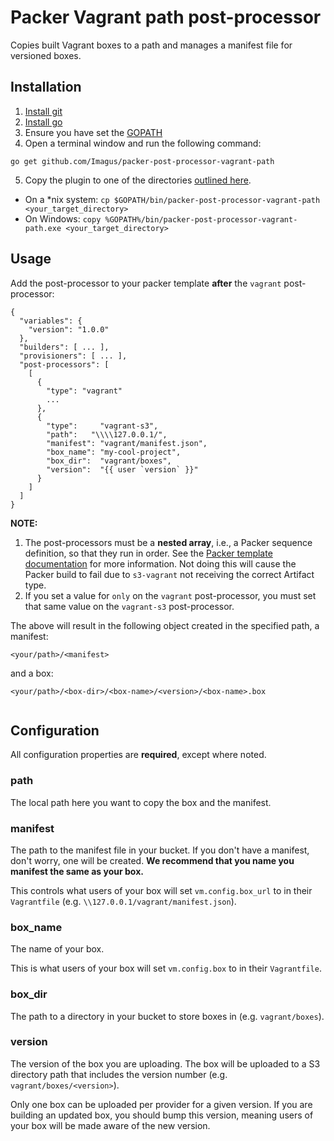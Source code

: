 Packer Vagrant path post-processor
================================

Copies built Vagrant boxes to a path and manages a manifest file for versioned boxes.

Installation
------------
1. [Install git](https://git-scm.com/book/en/v2/Getting-Started-Installing-Git)
2. [Install go](https://golang.org/dl/)
3. Ensure you have set the [GOPATH](https://golang.org/doc/code.html#GOPATH)
4. Open a terminal window and run the following command:
 
```
go get github.com/Imagus/packer-post-processor-vagrant-path
```
5. Copy the plugin to one of the directories [outlined here](https://www.packer.io/docs/extend/plugins.html).
  * On a *nix system: `cp $GOPATH/bin/packer-post-processor-vagrant-path <your_target_directory>`
  * On Windows: `copy %GOPATH%/bin/packer-post-processor-vagrant-path.exe <your_target_directory>`
    
Usage
-----

Add the post-processor to your packer template **after** the `vagrant` post-processor:

```
{
  "variables": {
    "version": "1.0.0"
  },
  "builders": [ ... ],
  "provisioners": [ ... ],
  "post-processors": [
    [
      {
        "type": "vagrant"
        ...
      },
      {
        "type":     "vagrant-s3",
        "path":   "\\\\127.0.0.1/",
        "manifest": "vagrant/manifest.json",
        "box_name": "my-cool-project",
        "box_dir":  "vagrant/boxes",
        "version":  "{{ user `version` }}"
      }
    ]
  ]
}
```
**NOTE:** 
1. The post-processors must be a **nested array**, i.e., a Packer sequence definition, so that they run in order. See the [Packer template documentation](http://www.packer.io/docs/templates/post-processors.html) for more information. Not doing this will cause the Packer build to fail due to `s3-vagrant` not receiving the correct Artifact type.
2. If you set a value for `only` on the `vagrant` post-processor, you must set that same value on the `vagrant-s3` post-processor.  

The above will result in the following object created in the specified path, a manifest:

```
<your/path>/<manifest>
```
and a box:

```
<your/path>/<box-dir>/<box-name>/<version>/<box-name>.box
  
```


Configuration
-------------

All configuration properties are **required**, except where noted.
### path

The local path here you want to copy the box and the manifest.

### manifest

The path to the manifest file in your bucket. If you don't have a manifest, don't worry, one will be created.  **We recommend that you name you manifest the same as your box.**

This controls what users of your box will set `vm.config.box_url` to in their `Vagrantfile` (e.g. `\\127.0.0.1/vagrant/manifest.json`).

### box_name

The name of your box.

This is what users of your box will set `vm.config.box` to in their `Vagrantfile`.

### box_dir

The path to a directory in your bucket to store boxes in (e.g. `vagrant/boxes`).

### version

The version of the box you are uploading. The box will be uploaded to a S3 directory path that includes the version number (e.g. `vagrant/boxes/<version>`).

Only one box can be uploaded per provider for a given version. If you are building an updated box, you should bump this version, meaning users of your box will be made aware of the new version.
